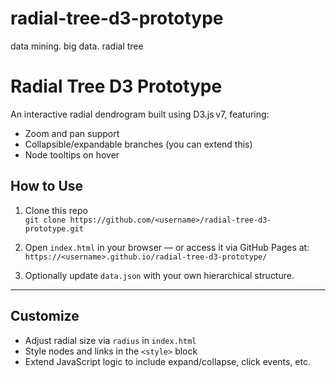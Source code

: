 # radial-tree-d3-prototype
data mining. big data. radial tree

# Radial Tree D3 Prototype

An interactive radial dendrogram built using D3.js v7, featuring:
- Zoom and pan support
- Collapsible/expandable branches (you can extend this)
- Node tooltips on hover

## How to Use

1. Clone this repo  
   `git clone https://github.com/<username>/radial-tree-d3-prototype.git`

2. Open `index.html` in your browser — or access it via GitHub Pages at:  
   `https://<username>.github.io/radial-tree-d3-prototype/`

3. Optionally update `data.json` with your own hierarchical structure.

---

## Customize

- Adjust radial size via `radius` in `index.html`
- Style nodes and links in the `<style>` block
- Extend JavaScript logic to include expand/collapse, click events, etc.
